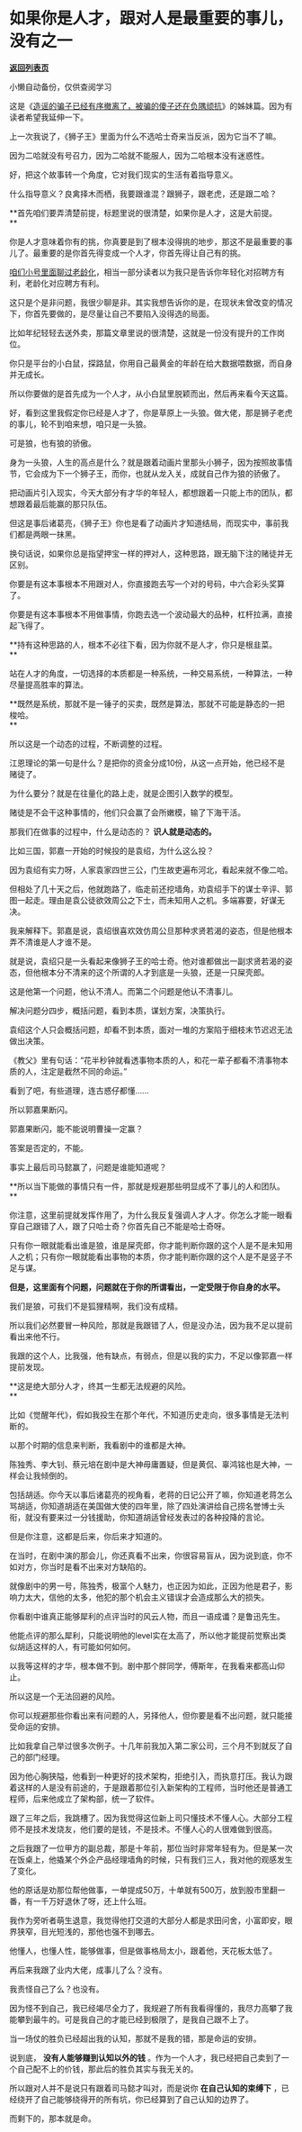 # 如果你是人才，跟对人是最重要的事儿，没有之一

[**返回列表页**](/gzh/记忆承载)

小懒自动备份，仅供查阅学习

这是《[造谣的骗子已经有序撤离了，被骗的傻子还在负隅顽抗](http://mp.weixin.qq.com/s?__biz=MzU0MjYwNDU2Mw==&mid=2247498790&idx=1&sn=1682387a36b314a5a45bccb9142d17ab&chksm=fb1a905acc6d194c73a4d1ecdcd9238b95593ae28d94363c3d91d3fa488746c4a6c2a87da517&scene=21#wechat_redirect)》的姊妹篇。因为有读者希望我延伸一下。

  

上一次我说了，《狮子王》里面为什么不选哈士奇来当反派，因为它当不了嘛。

  

因为二哈就没有号召力，因为二哈就不能服人，因为二哈根本没有迷惑性。

  

好，把这个故事转一个角度，它对我们现实的生活有着指导意义。  

  

什么指导意义？良禽择木而栖，我要跟谁混？跟狮子，跟老虎，还是跟二哈？

  

 **首先咱们要弄清楚前提，标题里说的很清楚，如果你是人才，这是大前提。  
**

  

你是人才意味着你有的挑，你真要是到了根本没得挑的地步，那这不是最重要的事儿了。最重要的是你首先得变成一个人才，你首先得让自己有的挑。

  

[咱们小号里面聊过老龄化](https://mp.weixin.qq.com/s?__biz=MzU3NDc5Nzc0NQ==&mid=2247503096&idx=1&sn=2a8eeea631fceb6e547cde660f7c3a9a&chksm=fd2e6e26ca59e730ea0e1eb07fca39ac4dc8a8d416afac26c4e0b7beb50dcb23bd9b7818c4c6&token=1748637389&lang=zh_CN&scene=21#wechat_redirect)，相当一部分读者以为我只是告诉你年轻化对招聘方有利，老龄化对应聘方有利。  

  

这只是个是非问题，我很少聊是非。其实我想告诉你的是，在现状未曾改变的情况下，你首先要做的，是尽量让自己不要陷入没得选的局面。

  

比如年纪轻轻去送外卖，那篇文章里说的很清楚，这就是一份没有提升的工作岗位。

  

你只是平台的小白鼠，探路鼠，你用自己最黄金的年龄在给大数据喂数据，而自身并无成长。  

  

所以你要做的是首先成为一个人才，从小白鼠里脱颖而出，然后再来看今天这篇。  

  

好，看到这里我假定你已经是人才了，你是草原上一头狼。做大佬，那是狮子老虎的事儿，轮不到咱来想，咱只是一头狼。  

  

可是狼，也有狼的骄傲。

  

身为一头狼，人生的高点是什么？就是跟着动画片里那头小狮子，因为按照故事情节，它会成为下一个狮子王，而你，也就从龙入关，成就自己作为狼的骄傲了。

  

把动画片引入现实，今天大部分有才华的年轻人，都想跟着一只能上市的团队，都想跟着最后能赢的那只队伍。

  

但这是事后诸葛亮，《狮子王》你也是看了动画片才知道结局，而现实中，事前我们都是两眼一抹黑。

  

换句话说，如果你总是指望押宝一样的押对人，这种思路，跟无脑下注的赌徒并无区别。  

  

你要是有这本事根本不用跟对人，你直接跑去写一个对的号码，中六合彩头奖算了。  

  

你要是有这本事根本不用做事情，你跑去选一个波动最大的品种，杠杆拉满，直接起飞得了。

  

 **持有这种思路的人，根本不必往下看，因为你就不是人才，你只是根韭菜。  
**

  

站在人才的角度，一切选择的本质都是一种系统，一种交易系统，一种算法，一种尽量提高胜率的算法。  

  

 **既然是系统，那就不是一锤子的买卖，既然是算法，那就不可能是静态的一把梭哈。  
**

  

所以这是一个动态的过程，不断调整的过程。

  

江恩理论的第一句是什么？是把你的资金分成10份，从这一点开始，他已经不是赌徒了。  

  

为什么要分？就是在往量化的路上走，就是企图引入数学的模型。  

  

赌徒是不会干这种事情的，他们只会赢了会所嫩模，输了下海干活。  

  

那我们在做事的过程中，什么是动态的？ **识人就是动态的。**

  

比如三国，郭嘉一开始的时候投的是袁绍，为什么这么投？

  

因为袁绍有实力呀，人家袁家四世三公，门生故吏遍布河北，看起来就不像二哈。

  

但相处了几十天之后，他就跑路了，临走前还挖墙角，劝袁绍手下的谋士辛评、郭图一起走。理由是袁公徒欲效周公之下士，而未知用人之机。多端寡要，好谋无决。

  

我来解释下。郭嘉是说，袁绍很喜欢效仿周公旦那种求贤若渴的姿态，但是他根本弄不清谁是人才谁不是。

  

就是说，袁绍只是一头看起来像狮子王的哈士奇。他对谁都做出一副求贤若渴的姿态，但他根本分不清来的这个所谓的人才到底是一头狼，还是一只屎壳郎。

  

这是他第一个问题，他认不清人。而第二个问题是他认不清事儿。

  

解决问题分四步，概括问题，看到本质，谋划方案，决策执行。

  

袁绍这个人只会概括问题，却看不到本质，面对一堆的方案陷于细枝末节迟迟无法做出决策。

  

《教父》里有句话：“花半秒钟就看透事物本质的人，和花一辈子都看不清事物本质的人，注定是截然不同的命运。”

  

看到了吧，有些道理，连古惑仔都懂......

  

所以郭嘉果断闪。  

  

郭嘉果断闪，能不能说明曹操一定赢？  

  

答案是否定的，不能。

  

事实上最后司马懿赢了，问题是谁能知道呢？  

  

 **所以当下能做的事情只有一件，那就是规避那些明显成不了事儿的人和团队。  
**

  

你注意，这里前提就发挥作用了，为什么我反复强调人才人才。你怎么才能一眼看穿自己跟错了人，跟了只哈士奇？你首先自己不能是哈士奇呀。

  

只有你一眼就能看出谁是狼，谁是屎壳郎，你才能判断你跟的这个人是不是未知用人之机；只有你一眼就能看出事物的本质，你才能判断你跟的这个人是不是竖子不足与谋。  

  

 **但是，这里面有个问题，问题就在于你的所谓看出，一定受限于你自身的水平。**

  

我们是狼，可我们不是狐狸精啊，我们没有成精。

  

所以我们必然要冒一种风险，那就是我跟错了人，但是没办法，因为我不足以提前看出来他不行。  

  

我跟的这个人，比我强，他有缺点，有弱点，但是以我的实力，不足以像郭嘉一样提前发现。  

  

 **这是绝大部分人才，终其一生都无法规避的风险。  
**

  

比如《觉醒年代》，假如我投生在那个年代，不知道历史走向，很多事情是无法判断的。

  

以那个时期的信息来判断，我看剧中的谁都是大神。  

  

陈独秀、李大钊、蔡元培在剧中是大神毋庸置疑，但是黄侃、辜鸿铭也是大神，一样会让我倾倒的。

  

包括胡适。你今天以事后诸葛亮的视角看，老蒋的日记公开了嘛，你知道老蒋怎么骂胡适，你知道胡适在美国做大使的四年里，除了四处演讲给自己捞名誉博士头衔，就没有要来过一分钱援助，你知道胡适曾经发表过的各种投降的言论。

  

但是你注意，这都是后来，你后来才知道的。

  

在当时，在剧中演的那会儿，你还真看不出来，你很容易盲从，因为说到底，你不如对方，你当时是看不出来对方缺陷的。

  

就像剧中的男一号，陈独秀，极富个人魅力，也正因为如此，正因为他是君子，影响力太大，信他的太多，他犯的那个机会主义错误才会造成那么大的损失。  

  

你看剧中谁真正能够犀利的点评当时的风云人物，而且一语成谶？是鲁迅先生。

  

他能点评的那么犀利，只能说明他的level实在太高了，所以他才能提前觉察出类似胡适这样的人，有可能如何如何。  

  

以我等这样的才华，根本做不到。剧中那个胖同学，傅斯年，在我看来都高山仰止。  

  

所以这是一个无法回避的风险。

  

你可以规避那些你看出来有问题的人，另择他人，但你要是看不出问题，就只能接受命运的安排。  

  

比如我拿自己举过很多次例子。十几年前我加入第二家公司，三个月不到就反了自己的部门经理。  

  

因为他心胸狭隘，他看到一种更好的技术架构，拒绝引入，而执意打压。我认为跟着这样的人是没有前途的，于是跟着那位引入新架构的工程师，当时他还是普通工程师，后来他成立了架构部，统一了软件。  

  

跟了三年之后，我跳槽了。因为我觉得这位新上司只懂技术不懂人心。大部分工程师不是技术发烧友，他们要的是钱，不是技术。不懂人心的人很难做到很高。  

  

之后我跟了一位甲方的副总裁，那是十年前，那位当时非常年轻有为。但是某一次在饭桌上，他撬某个外企产品经理墙角的时候，只有我们三人，我对他的观感发生了变化。  

  

他的原话是劝那位帮他做事，一单提成50万，十单就有500万，放到股市里翻一番，有一千万好退休了呀，还上什么班。

  

我作为旁听者萌生退意，我觉得他打交道的大部分人都是求田问舍，小富即安，眼界狭窄，目光短浅的，那他也强不到哪去。  

  

他懂人，也懂人性，能够做事，但是做事格局太小，跟着他，天花板太低了。  

  

再后来我跟了业内大佬，成事儿了么？没有。  

  

我责怪自己了么？也没有。

  

因为怪不到自己，我已经竭尽全力了，我规避了所有我看得懂的，我尽力高攀了我能攀到最牛的。可是我自己的才能已经到极限了，是我自己跟不上了。

  

当一场仗的胜负已经超出我的认知，那就不是我的错，那是命运的安排。  

  

说到底， **没有人能够赚到认知以外的钱** 。作为一个人才，我已经把自己卖到了一个自己配不上的价钱，那此后的胜负其实与我无关的。

  

所以跟对人并不是说只有跟着司马懿才叫对，而是说你 **在自己认知的束缚下** ，已经绕开了自己能够绕得开的所有坑，你已经算到了自己认知的边界了。

  

而剩下的，那本就是命。

